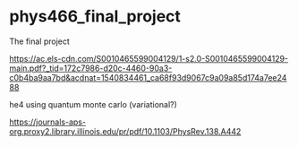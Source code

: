 # phys466_final_project
The final project

https://ac.els-cdn.com/S0010465599004129/1-s2.0-S0010465599004129-main.pdf?_tid=172c7986-d20c-4460-90a3-c0b4ba9aa7bd&acdnat=1540834461_ca68f93d9067c9a09a85d174a7ee2488


he4 using quantum monte carlo (variational?)

https://journals-aps-org.proxy2.library.illinois.edu/pr/pdf/10.1103/PhysRev.138.A442

